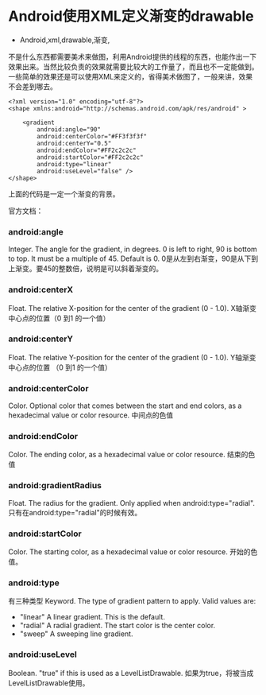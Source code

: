 # Android使用XML定义渐变的drawable
- Android,xml,drawable,渐变,


不是什么东西都需要美术来做图，利用Android提供的线程的东西，也能作出一下效果出来。当然比较负责的效果就需要比较大的工作量了，而且也不一定能做到。一些简单的效果还是可以使用XML来定义的，省得美术做图了，一般来讲，效果不会差到哪去。




    <?xml version="1.0" encoding="utf-8"?>
    <shape xmlns:android="http://schemas.android.com/apk/res/android" >
    
        <gradient
            android:angle="90"
            android:centerColor="#FF3f3f3f"
            android:centerY="0.5"
            android:endColor="#FF2c2c2c"
            android:startColor="#FF2c2c2c"
            android:type="linear"
            android:useLevel="false" />
    </shape>

上面的代码是一定一个渐变的背景。

官方文档：

### android:angle
Integer. 
The angle for the gradient, in degrees. 0 is left to right, 90 is bottom to top. It must be a multiple of 45. Default is 0.
0是从左到右渐变，90是从下到上渐变。要45的整数倍，说明是可以斜着渐变的。

### android:centerX
Float.
 The relative X-position for the center of the gradient (0 - 1.0).
X轴渐变中心点的位置（0 到1 的一个值）

### android:centerY
Float. 
The relative Y-position for the center of the gradient (0 - 1.0).
Y轴渐变中心点的位置 （0 到1 的一个值）

### android:centerColor
Color. 
Optional color that comes between the start and end colors, as a hexadecimal value or color resource.
中间点的色值

### android:endColor
Color. 
The ending color, as a hexadecimal value or color resource.
结束的色值

### android:gradientRadius
Float. 
The radius for the gradient. Only applied when android:type="radial".
只有在android:type="radial"的时候有效。

### android:startColor
Color. 
The starting color, as a hexadecimal value or color resource.
开始的色值。

### android:type
有三种类型
Keyword. 
The type of gradient pattern to apply. Valid values are:
* "linear"	A linear gradient. This is the default.
* "radial"	A radial gradient. The start color is the center color.
* "sweep"	A sweeping line gradient.

### android:useLevel
Boolean. 
"true" if this is used as a LevelListDrawable.
如果为true，将被当成LevelListDrawable使用。